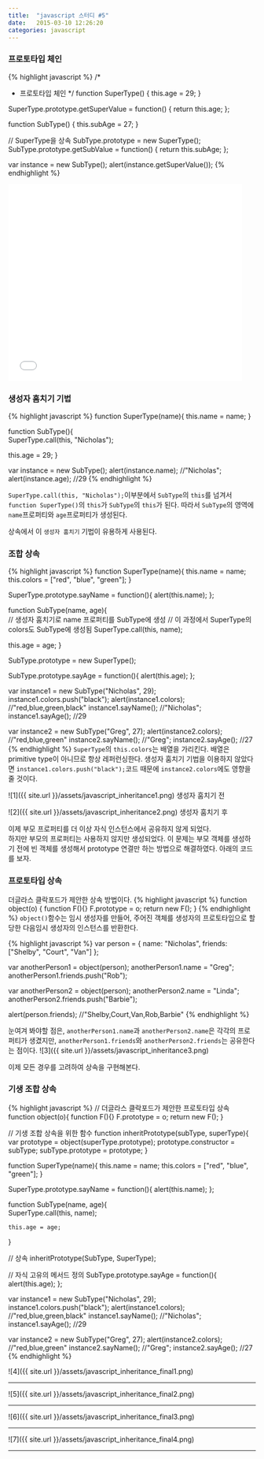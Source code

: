 ```yaml
---
title:  "javascript 스터디 #5"
date:   2015-03-10 12:26:20
categories: javascript
---
```


### 프로토타입 체인

{% highlight javascript %}
/*
 * 프로토타입 체인
 */
function SuperType() {
  this.age = 29;
}

SuperType.prototype.getSuperValue = function() {
  return this.age;
};

function SubType() {
  this.subAge = 27;
}

// SuperType을 상속
SubType.prototype = new SuperType();
SubType.prototype.getSubValue = function() {
  return this.subAge;
};

var instance = new SubType();
alert(instance.getSuperValue());
{% endhighlight %}

<iframe src="//www.slideshare.net/slideshow/embed_code/45636139" width="476" height="400" frameborder="0" marginwidth="0" marginheight="0" scrolling="no"></iframe>



### 생성자 훔치기 기법
{% highlight javascript %}
function SuperType(name){
  this.name = name;
}

function SubType(){  
  SuperType.call(this, "Nicholas");

  this.age = 29;
}

var instance = new SubType();
alert(instance.name);    //"Nicholas";
alert(instance.age);     //29
{% endhighlight %}

`SuperType.call(this, "Nicholas");`이부분에서 `SubType`의 `this`를 넘겨서 `function SuperType()`의 `this`가 `SubType`의 `this`가 된다. 따라서 `SubType`의 영역에 `name`프로퍼티와 `age`프로퍼티가 생성된다.

상속에서 이 `생성자 훔치기` 기법이 유용하게 사용된다.


### 조합 상속
{% highlight javascript %}
function SuperType(name){
  this.name = name;
  this.colors = ["red", "blue", "green"];
}

SuperType.prototype.sayName = function(){
  alert(this.name);
};

function SubType(name, age){  
  // 생성자 훔치기로 name 프로퍼티를 SubType에 생성
  // 이 과정에서 SuperType의 colors도 SubType에 생성됨
  SuperType.call(this, name);

  this.age = age;
}

SubType.prototype = new SuperType();

SubType.prototype.sayAge = function(){
    alert(this.age);
};

var instance1 = new SubType("Nicholas", 29);
instance1.colors.push("black");
alert(instance1.colors);  //"red,blue,green,black"
instance1.sayName();      //"Nicholas";
instance1.sayAge();       //29

var instance2 = new SubType("Greg", 27);
alert(instance2.colors);  //"red,blue,green"
instance2.sayName();      //"Greg";
instance2.sayAge();       //27
{% endhighlight %}
`SuperType`의 `this.colors`는 배열을 가리킨다. 배열은 primitive type이 아니므로 항상 레퍼런싱한다. 생성자 훔치기 기법을 이용하지 않았다면 `instance1.colors.push("black");`코드 때문에 `instance2.colors`에도 영향을 줄 것이다.

![1]({{ site.url }}/assets/javascript_inheritance1.png)
생성자 훔치기 전  


![2]({{ site.url }}/assets/javascript_inheritance2.png)
생성자 훔치기 후


이제 부모 프로퍼티를 더 이상 자식 인스턴스에서 공유하지 않게 되었다.  
하지만 부모의 프로퍼티는 사용하지 않지만 생성되었다. 이 문제는 부모 객체를 생성하기 전에 빈 객체를 생성해서 prototype 연결만 하는 방법으로 해결하였다. 아래의 코드를 보자.

### 프로토타입 상속
더글라스 클락포드가 제안한 상속 방법이다.
{% highlight javascript %}
function object(o) {
  function F(){}
  F.prototype = o;
  return new F();
}
{% endhighlight %}
`object()`함수는 임시 생성자를 만들어, 주어진 객체를 생성자의 프로토타입으로 할당한 다음임시 생성자의 인스턴스를 반환한다.


{% highlight javascript %}
var person = {
    name: "Nicholas",
    friends: ["Shelby", "Court", "Van"]
};

var anotherPerson1 = object(person);
anotherPerson1.name = "Greg";
anotherPerson1.friends.push("Rob");

var anotherPerson2 = object(person);
anotherPerson2.name = "Linda";
anotherPerson2.friends.push("Barbie");

alert(person.friends);   //"Shelby,Court,Van,Rob,Barbie"
{% endhighlight %}

눈여겨 봐야할 점은, `anotherPerson1.name`과 `anotherPerson2.name`은 각각의 프로퍼티가 생겼지만, `anotherPerson1.friends`와 `anotherPerson2.friends`는 공유한다는 점이다.
![3]({{ site.url }}/assets/javascript_inheritance3.png)


이제 모든 경우를 고려하여 상속을 구현해본다.

### 기생 조합 상속

{% highlight javascript %}
// 더글라스 클락포드가 제안한 프로토타입 상속
function object(o){
    function F(){}
    F.prototype = o;
    return new F();
}

// 기생 조합 상속을 위한 함수
function inheritPrototype(subType, superType){
    var prototype = object(superType.prototype);
    prototype.constructor = subType;
    subType.prototype = prototype;
}

function SuperType(name){
    this.name = name;
    this.colors = ["red", "blue", "green"];
}

SuperType.prototype.sayName = function(){
    alert(this.name);
};

function SubType(name, age){  
    SuperType.call(this, name);

    this.age = age;
}

// 상속
inheritPrototype(SubType, SuperType);

// 자식 고유의 메서드 정의
SubType.prototype.sayAge = function(){
    alert(this.age);
};

var instance1 = new SubType("Nicholas", 29);
instance1.colors.push("black");
alert(instance1.colors);  //"red,blue,green,black"
instance1.sayName();      //"Nicholas";
instance1.sayAge();       //29

var instance2 = new SubType("Greg", 27);
alert(instance2.colors);  //"red,blue,green"
instance2.sayName();      //"Greg";
instance2.sayAge();       //27
{% endhighlight %}


![4]({{ site.url }}/assets/javascript_inheritance_final1.png)  

---

![5]({{ site.url }}/assets/javascript_inheritance_final2.png)  

---

![6]({{ site.url }}/assets/javascript_inheritance_final3.png)  

---

![7]({{ site.url }}/assets/javascript_inheritance_final4.png)  

---

